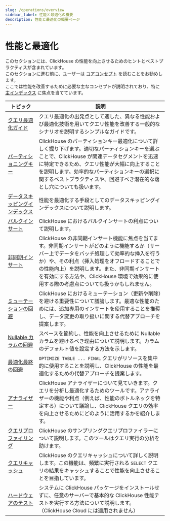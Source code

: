 ```yaml
---
slug: /operations/overview
sidebar_label: 性能と最適化の概要
description: 性能と最適化の概要ページ
---
```


# 性能と最適化

このセクションには、ClickHouse の性能を向上させるためのヒントとベストプラクティスが含まれています。  
このセクションに進む前に、ユーザーは [コアコンセプト](/parts) を読むことをお勧めします。  
ここでは性能を改善するために必要な主なコンセプトが説明されており、特に [主インデックス](./sparse-primary-indexes.md) に焦点を当てています。

| トピック                                                                                 | 説明                                                                                                                                                                                                                                                                                                                                                             |
|---------------------------------------------------------------------------------------|-------------------------------------------------------------------------------------------------------------------------------------------------------------------------------------------------------------------------------------------------------------------------------------------------------------------------------------------------------------------------|
| [クエリ最適化ガイド](/optimize/query-optimization)                      | クエリ最適化の出発点として適した、異なる性能および最適化技術を用いてクエリ性能を改善する一般的なシナリオを説明するシンプルなガイドです。                                                                                                                                                                                |
| [パーティショニングキー](/optimize/partitioning-key)                                | ClickHouse のパーティションキー最適化について詳しく掘り下げます。適切なパーティションキーを選ぶことで、ClickHouse が関連データセグメントを迅速に特定できるため、クエリ性能が大幅に向上することを説明します。効率的なパーティションキーの選択に関するベストプラクティスや、回避すべき潜在的な落とし穴についても扱います。                                                             |
| [データスキッピングインデックス](/optimize/skipping-indexes)                           | 性能を最適化する手段としてのデータスキッピングインデックスについて説明します。                                                                                                                                                                                                                                                                                                        |
| [バルクインサート](/optimize/bulk-inserts)                                        | ClickHouse におけるバルクインサートの利点について説明します。                                                                                                                                                                                                                                                                                                              |
| [非同期インサート](/optimize/asynchronous-inserts)                        | ClickHouse の非同期インサート機能に焦点を当てます。非同期インサートがどのように機能するか（サーバー上でデータをバッチ処理して効率的な挿入を行うか）や、その利点（挿入処理をオフロードすることでの性能向上）を説明します。また、非同期インサートを有効にする方法や、ClickHouse 環境で効果的に使用する際の考慮点についても扱うかもしれません。 |
| [ミューテーションの回避](/optimize/avoid-mutations)                                  | ClickHouse におけるミューテーション（更新や削除）を避ける重要性について議論します。最適な性能のためには、追加専用のインサートを使用することを推奨し、データ変更の取り扱いに関する代替アプローチを提案します。                                                                                                                                                      |
| [Nullable カラムの回避](/optimize/avoid-nullable-columns)                    | スペースを節約し、性能を向上させるために Nullable カラムを避けるべき理由について説明します。カラムのデフォルト値を設定する方法を示します。                                                                                                                                                                                                                      |
| [最適化最終の回避](/optimize/avoidoptimizefinal)                          | `OPTIMIZE TABLE ... FINAL` クエリがリソースを集中的に使用することを説明し、ClickHouse の性能を最適化するための代替アプローチを提案します。                                                                                                                                                                                                                         |
| [アナライザー](/operations/analyzer)                                              | ClickHouse アナライザーについて見ていきます。クエリを分析し最適化するためのツールです。アナライザーの機能や利点（例えば、性能のボトルネックを特定する）について議論し、ClickHouse クエリの効率を向上させるためにどのように活用するかを紹介します。                                                                                                                            |
| [クエリプロファイリング](/operations/optimizing-performance/sampling-query-profiler) | ClickHouse のサンプリングクエリプロファイラーについて説明します。このツールはクエリ実行の分析を助けます。                                                                                                                                                                                                                                                                               |
| [クエリキャッシュ](/operations/query-cache)                                        | ClickHouse のクエリキャッシュについて詳しく説明します。この機能は、頻繁に実行される `SELECT` クエリの結果をキャッシュすることで性能を向上させることを目指しています。                                                                                                                                                                                                                            |
| [ハードウェアのテスト](/operations/performance-test)                              | システムに ClickHouse パッケージをインストールせずに、任意のサーバーで基本的な ClickHouse 性能テストを実行する方法について説明します。（ClickHouse Cloud には適用されません）                                                                                                                                                                                                                          |
